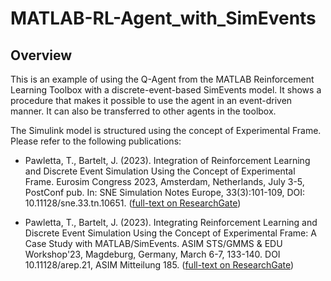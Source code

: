 # MATLAB-RL-Agent_with_SimEvents
## Overview
This is an example of using the Q-Agent from the MATLAB Reinforcement Learning Toolbox with a discrete-event-based SimEvents model. It shows a procedure that makes it possible to use the agent in an event-driven manner. It can also be transferred to other agents in the toolbox.

The Simulink model is structured using the concept of Experimental Frame. Please refer to the following publications:

* Pawletta, T., Bartelt, J. (2023). Integration of Reinforcement Learning and Discrete Event Simulation Using the Concept of Experimental Frame. Eurosim Congress 2023, Amsterdam, Netherlands, July 3-5, PostConf pub. In: SNE Simulation Notes Europe, 33(3):101-109, DOI: 10.11128/sne.33.tn.10651. 
([full-text on ResearchGate](https://www.researchgate.net/publication/372059172_Integration_of_Reinforcement_Learning_and_Discrete_Event_Simulation_Using_the_Concept_of_Experimental_Frame))

* Pawletta, T., Bartelt, J. (2023). Integrating Reinforcement Learning and Discrete Event Simulation Using the Concept of Experimental Frame: A Case Study with MATLAB/SimEvents. ASIM STS/GMMS & EDU Workshop'23, Magdeburg, Germany, March 6-7, 133-140. DOI 10.11128/arep.21, ASIM Mitteilung 185.
([full-text on ResearchGate](https://www.researchgate.net/publication/369282875_Integrating_Reinforcement_Learning_and_Discrete_Event_Simulation_Using_the_Concept_of_Experimental_Frame_A_Case_Study_With_MATLABSimEvents))

